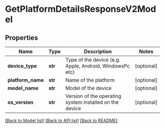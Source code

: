 # GetPlatformDetailsResponseV2Model

## Properties
Name | Type | Description | Notes
------------ | ------------- | ------------- | -------------
**device_type** | **str** | Type of the device (e.g. Apple, Android, WindowsPc etc) | [optional] 
**platform_name** | **str** | Name of the platform | [optional] 
**model_name** | **str** | Model of the device | [optional] 
**os_version** | **str** | Version of the operating system installed on the device | [optional] 

[[Back to Model list]](../README.md#documentation-for-models) [[Back to API list]](../README.md#documentation-for-api-endpoints) [[Back to README]](../README.md)


